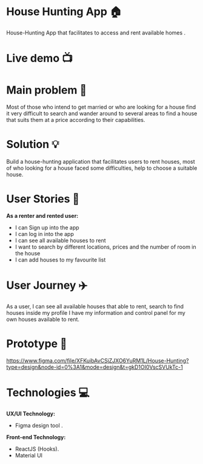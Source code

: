 # House Hunting App 🏠
House-Hunting App that facilitates to access and rent available homes .
# Live demo 📺

# Main problem 🌚
Most of those who intend to get married or who are looking for a house find it very difficult to search and wander around to several areas to find a house that suits them at a price according to their capabilities.
# Solution 💡
Build a house-hunting application that facilitates users to rent houses, most of who looking for a house faced some difficulties, help to choose a suitable house.
# User Stories 📖

**As a renter and rented user:**

- I can Sign up into the app
- I can log in into the app
- I can see all available houses to rent
- I want to search by different locations, prices and the number of room in the house
- I can add houses to my favourite list
  
# User Journey ✈️
As a user, I can see all available houses that able to rent, search to find houses  inside my profile I have my information and control panel for my own houses available to rent.

# Prototype 🎨
<https://www.figma.com/file/XFKuibAvCSjZJXO6YuRM1L/House-Hunting?type=design&node-id=0%3A1&mode=design&t=gkD1OI0VscSVUkTc-1>

# Technologies 💻
**UX/UI Technology:**
- Figma design tool .
  
**Front-end Technology:**
- ReactJS (Hooks).
- Material UI

